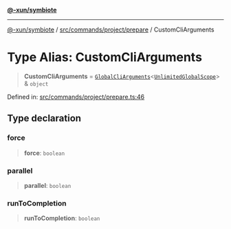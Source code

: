 [**@-xun/symbiote**](../../../../../README.md)

***

[@-xun/symbiote](../../../../../README.md) / [src/commands/project/prepare](../README.md) / CustomCliArguments

# Type Alias: CustomCliArguments

> **CustomCliArguments** = [`GlobalCliArguments`](../../../../configure/type-aliases/GlobalCliArguments.md)\<[`UnlimitedGlobalScope`](../../../../configure/enumerations/UnlimitedGlobalScope.md)\> & `object`

Defined in: [src/commands/project/prepare.ts:46](https://github.com/Xunnamius/symbiote/blob/cdafea2baa38b239d5977b443b3a3091b1a1c2e6/src/commands/project/prepare.ts#L46)

## Type declaration

### force

> **force**: `boolean`

### parallel

> **parallel**: `boolean`

### runToCompletion

> **runToCompletion**: `boolean`
